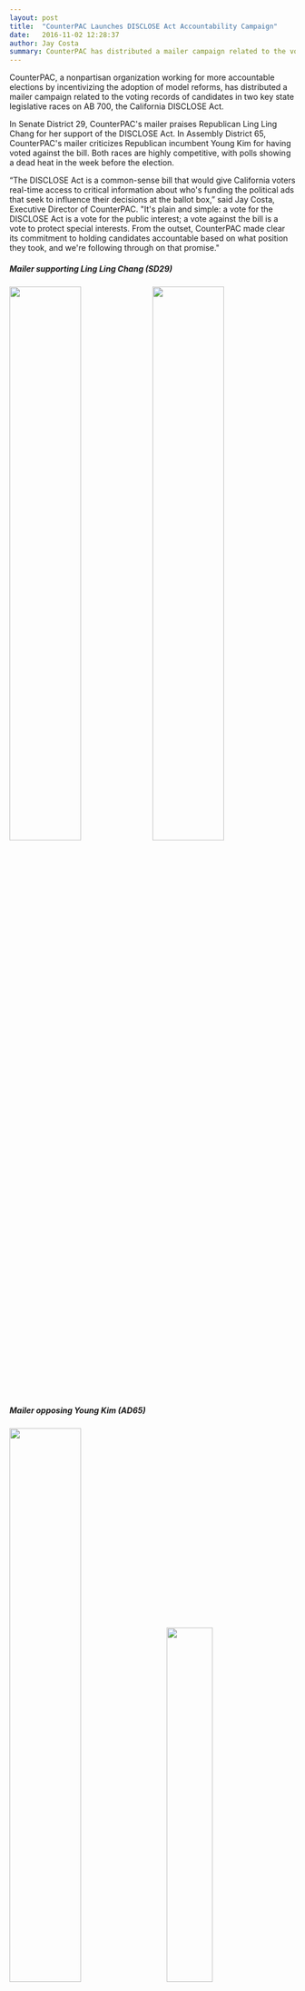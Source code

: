 ```yaml
---
layout: post
title:  "CounterPAC Launches DISCLOSE Act Accountability Campaign"
date:   2016-11-02 12:28:37
author: Jay Costa
summary: CounterPAC has distributed a mailer campaign related to the voting records of candidates in two key state legislative races on AB 700, the California DISCLOSE Act.
---
```


CounterPAC, a nonpartisan organization working for more accountable elections by incentivizing the adoption of model reforms, has distributed a mailer campaign related to the voting records of candidates in two key state legislative races on AB 700, the California DISCLOSE Act.

In Senate District 29, CounterPAC's mailer praises Republican Ling Ling Chang for her support of the DISCLOSE Act. In Assembly District 65, CounterPAC's mailer criticizes Republican incumbent Young Kim for having voted against the bill. Both races are highly competitive, with polls showing a dead heat in the week before the election.

“The DISCLOSE Act is a common-sense bill that would give California voters real-time access to critical information about who's funding the political ads that seek to influence their decisions at the ballot box,” said Jay Costa, Executive Director of CounterPAC. "It's plain and simple: a vote for the DISCLOSE Act is a vote for the public interest; a vote against the bill is a vote to protect special interests. From the outset, CounterPAC made clear its commitment to holding candidates accountable based on what position they took, and we're following through on that promise."

<h5>Mailer supporting Ling Ling Chang (SD29)</h5>
<a href="https://gallery.mailchimp.com/5116210bd2bfdba8e7d82757a/_compresseds/58b7b839-cc04-402a-a3a4-73a29a711f06.jpg" target="_blank"><img align="none" height="197" src="http://counterpac.org/images/campaigns/campaign_sd29_front_20161102.jpg" style="width: 50%;margin: 0px;border: 0;height: auto !important;outline: none;text-decoration: none;-ms-interpolation-mode: bicubic;" width="300"></a><a href="https://gallery.mailchimp.com/5116210bd2bfdba8e7d82757a/_compresseds/da161541-c642-4a1d-b301-60722f9608c6.jpg" target="_blank"><img align="none" height="197" src="http://counterpac.org/images/campaigns/campaign_sd29_back_20161102.jpg" style="width: 50%;margin: 0px;border: 0;height: auto !important;outline: none;text-decoration: none;-ms-interpolation-mode: bicubic;" width="300"></a><br>
<h5>Mailer opposing Young Kim (AD65)</h5>
<a href="https://gallery.mailchimp.com/5116210bd2bfdba8e7d82757a/_compresseds/cbfd4d32-2c74-4c3c-918f-acfef8380272.jpg" target="_blank"><img align="none" height="197" src="http://counterpac.org/images/campaigns/campaign_ad65_front_20161102.jpg" style="width: 50%;margin-bottom: 110px;margin-right: 5%;border: 0;height: auto !important;outline: none;text-decoration: none;-ms-interpolation-mode: bicubic;" width="300"></a><a href="https://gallery.mailchimp.com/5116210bd2bfdba8e7d82757a/_compresseds/0f6a7b43-ef08-45c8-8ccb-07411f76898b.jpg" target="_blank"><img align="none" height="304" src="http://counterpac.org/images/campaigns/campaign_ad65_back_20161102.jpg" style="width: 40%;border: 0;height: auto !important;outline: none;text-decoration: none;-ms-interpolation-mode: bicubic;" width="200"></a><br>
After passing the Assembly in January 2016, the DISCLOSE Act fell one vote short of the 2/3 majority it needed to pass the Senate in August, failing to garner any votes from Republican senators.<br>
<br>
<strong>Editor, News Director, Producer note</strong>: Please contact jay@counterpac.org if you would like to set up an interview or receive higher resolution images of the mailer.<br>
<br>
<strong>Background on the Disclose Act</strong>

AB 700, sponsored by Assemblymembers Jimmy Gomez and Marc Levine, would have required the actual names of the top three funders behind ballot measure ads and ads paid for by outside groups to be clearly displayed on the advertisement.

For television and video advertising, the bill would require the original source of funding to a ballot measure committee or political action committee for or against a candidate to be clearly displayed for a full five seconds on the bottom one-third of the screen.

BEFORE DISCLOSE ACT
<p dir="ltr" style="margin: 10px 0;padding: 0;mso-line-height-rule: exactly;-ms-text-size-adjust: 100%;-webkit-text-size-adjust: 100%;color: #202020;font-family: Helvetica;font-size: 16px;line-height: 150%;text-align: left;"><img alt="Screen Shot 2016-05-26 at 10.08.30 AM.png" height="189" src="https://lh4.googleusercontent.com/8iH8R1kMkexbQFRQDZ2nnvv49FvkQwyPy7qa2n4G0LjvRjQLF-l7ARD81gbmFVWxPNwbOBroslp4Sr9PDr2lWoSQGjmnyFXveGBI9DpKCRwlVylV-kz9GRNFQ3gPxwmTQZOBMM4O" width="359" style="border: 0;height: auto !important;outline: none;text-decoration: none;-ms-interpolation-mode: bicubic;"></p>
 

AFTER DISCLOSE ACT
<p dir="ltr" style="margin: 10px 0;padding: 0;mso-line-height-rule: exactly;-ms-text-size-adjust: 100%;-webkit-text-size-adjust: 100%;color: #202020;font-family: Helvetica;font-size: 16px;line-height: 150%;text-align: left;"><img alt="Screen Shot 2016-05-26 at 10.12.51 AM.png" height="202" src="https://lh3.googleusercontent.com/fO-6nMIp4tdgHjlWt7x47Y9ipcwJ3vG4B4WnDnAHZsX6ltvXY4LZrqlfzta_jVb7LskYUyFHs7xFo4opqijCJfebbzxrDSDdaz0uzqq0pFO5g7cmPhcut00EESMZt8T_D39utTZ9" width="360" style="border: 0;height: auto !important;outline: none;text-decoration: none;-ms-interpolation-mode: bicubic;"><br>
</p>
 Disclosure rules would also exist for radio, print, online ads, and robocalls.

<strong>About CounterPAC</strong><br>
CounterPAC is a nonpartisan organization working for more accountable elections by strategically incentivizing the adoption of model reform solutions. For more information please visit, http://www.counterpac.org

<div style="text-align: center; font-size:18px; border: solid 3px;">Paid for by CounterPAC.<br>
<br>
Not authorized by a candidate for this office or<br>
committee controlled by a candidate for this office<span style="font-size:15px">.</span></div>
